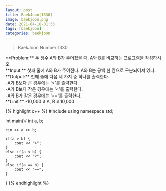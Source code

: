 ```yaml
---
layout: post
title: BaekJoon[1330]
image: baekjoon.png
date: 2021-04-18-01:33
tags: [baekjoon]
categories: baekjoon
---
```


<Blockquote>BaekJoon Number 1330</Blockquote>
**Problem:** 두 정수 A와 B가 주어졌을 때, A와 B를 비교하는 프로그램을 작성하시오<br>
**Input:** 첫째 줄에 A와 B가 주어진다. A와 B는 공백 한 칸으로 구분되어져 있다.<br>
**Output:** 첫째 줄에 다음 세 가지 중 하나를 출력한다.<br>
        	-A가 B보다 큰 경우에는 '>'를 출력한다.<br>
        	-A가 B보다 작은 경우에는 '<'를 출력한다.<br>
        	-A와 B가 같은 경우에는 '=='를 출력한다.<br>
**Linit:** -10,000 ≤ A, B ≤ 10,000

{% highlight c++ %}
#include <iostream>
using namespace std;

int main(){
	int a, b;
	
	cin >> a >> b;

	if(a > b) {
		cout << ">";
	}
	else if(a < b) {
		cout << "<";
	}
	else if(a == b) {
		cout << "==";
	}
	
}
{% endhighlight %}